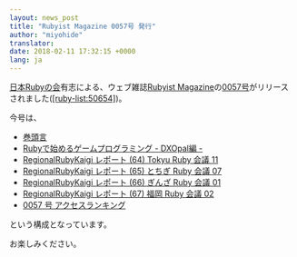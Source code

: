 ```yaml
---
layout: news_post
title: "Rubyist Magazine 0057号 発行"
author: "miyohide"
translator:
date: 2018-02-11 17:32:15 +0000
lang: ja
---
```


[日本Rubyの会][1]有志による、ウェブ雑誌[Rubyist Magazine][2]の[0057号][3]がリリースされました([\[ruby-list:50654\]][4])。

今号は、

* [巻頭言](http://magazine.rubyist.net/?0057-ForeWord)
* [Rubyで始めるゲームプログラミング - DXOpal編 -](http://magazine.rubyist.net/?0057-GameProgramingWithDXOpal)
* [RegionalRubyKaigi レポート (64) Tokyu Ruby 会議 11](http://magazine.rubyist.net/?0057-TokyuRubyKaigi11Report)
* [RegionalRubyKaigi レポート (65) とちぎ Ruby 会議 07](http://magazine.rubyist.net/?0057-TochigiRubyKaigi07Report)
* [RegionalRubyKaigi レポート (66) ぎんざ Ruby 会議 01](http://magazine.rubyist.net/?0057-GinzaRubyKaigi01Report)
* [RegionalRubyKaigi レポート (67) 福岡 Ruby 会議 02](http://magazine.rubyist.net/?0057-FukuokaRubyKaigi02Report)
* [0057 号 アクセスランキング](http://magazine.rubyist.net/?0057-RubyistMagazineRanking)

という構成となっています。

お楽しみください。

[1]: http://ruby-no-kai.org
[2]: http://magazine.rubyist.net/
[3]: http://magazine.rubyist.net/?0057
[4]: https://blade.ruby-lang.org/ruby-list/50654
